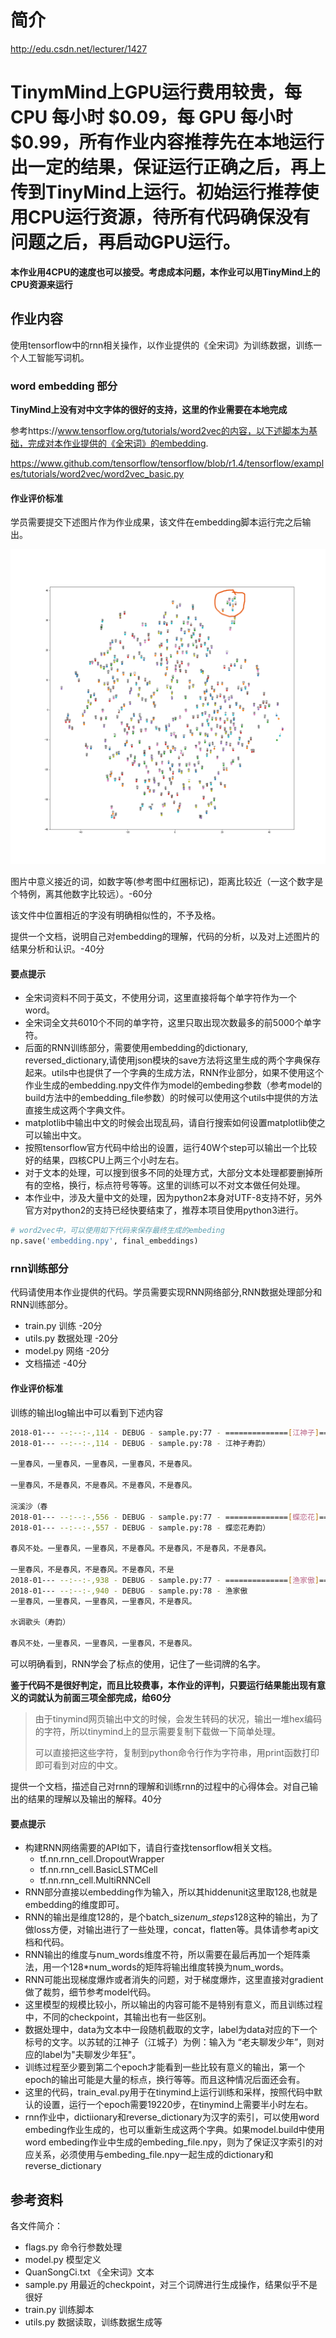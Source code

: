 # 简介
http://edu.csdn.net/lecturer/1427

# TinymMind上GPU运行费用较贵，每 CPU 每小时 $0.09，每 GPU 每小时 $0.99，所有作业内容推荐先在本地运行出一定的结果，保证运行正确之后，再上传到TinyMind上运行。初始运行推荐使用CPU运行资源，待所有代码确保没有问题之后，再启动GPU运行。


**本作业用4CPU的速度也可以接受。考虑成本问题，本作业可以用TinyMind上的CPU资源来运行**

## 作业内容

使用tensorflow中的rnn相关操作，以作业提供的《全宋词》为训练数据，训练一个人工智能写词机。

### word embedding 部分

**TinyMind上没有对中文字体的很好的支持，这里的作业需要在本地完成**

参考https://www.tensorflow.org/tutorials/word2vec的内容，以下述脚本为基础，完成对本作业提供的《全宋词》的embedding.

https://www.github.com/tensorflow/tensorflow/blob/r1.4/tensorflow/examples/tutorials/word2vec/word2vec_basic.py

#### 作业评价标准
学员需要提交下述图片作为作业成果，该文件在embedding脚本运行完之后输出。

![embedding](tsne.png)

图片中意义接近的词，如数字等(参考图中红圈标记)，距离比较近（一这个数字是个特例，离其他数字比较远）。-60分

该文件中位置相近的字没有明确相似性的，不予及格。

提供一个文档，说明自己对embedding的理解，代码的分析，以及对上述图片的结果分析和认识。-40分



#### 要点提示

- 全宋词资料不同于英文，不使用分词，这里直接将每个单字符作为一个word。
- 全宋词全文共6010个不同的单字符，这里只取出现次数最多的前5000个单字符。
- 后面的RNN训练部分，需要使用embedding的dictionary, reversed_dictionary,请使用json模块的save方法将这里生成的两个字典保存起来。utils中也提供了一个字典的生成方法，RNN作业部分，如果不使用这个作业生成的embedding.npy文件作为model的embeding参数（参考model的build方法中的embedding_file参数）的时候可以使用这个utils中提供的方法直接生成这两个字典文件。
- matplotlib中输出中文的时候会出现乱码，请自行搜索如何设置matplotlib使之可以输出中文。
- 按照tensorflow官方代码中给出的设置，运行40W个step可以输出一个比较好的结果，四核CPU上两三个小时左右。
- 对于文本的处理，可以搜到很多不同的处理方式，大部分文本处理都要删掉所有的空格，换行，标点符号等等。这里的训练可以不对文本做任何处理。
- 本作业中，涉及大量中文的处理，因为python2本身对UTF-8支持不好，另外官方对python2的支持已经快要结束了，推荐本项目使用python3进行。

>
```py
# word2vec中，可以使用如下代码来保存最终生成的embeding
np.save('embedding.npy', final_embeddings)
```

### rnn训练部分

代码请使用本作业提供的代码。学员需要实现RNN网络部分,RNN数据处理部分和RNN训练部分。
- train.py 训练 -20分
- utils.py 数据处理 -20分
- model.py 网络 -20分
- 文档描述 -40分

#### 作业评价标准
训练的输出log输出中可以看到下述内容

```sh
2018-01--- --:--:-,114 - DEBUG - sample.py:77 - ==============[江神子]==============
2018-01--- --:--:-,114 - DEBUG - sample.py:78 - 江神子寿韵）

一里春风，一里春风，一里春风，一里春风，不是春风。

一里春风，不是春风，不是春风。不是春风，不是春风。

浣溪沙（春
2018-01--- --:--:-,556 - DEBUG - sample.py:77 - ==============[蝶恋花]==============
2018-01--- --:--:-,557 - DEBUG - sample.py:78 - 蝶恋花寿韵）

春风不处。一里春风，一里春风，不是春风。不是春风，不是春风，不是春风。

一里春风，不是春风，不是春风。不是春风，不是
2018-01--- --:--:-,938 - DEBUG - sample.py:77 - ==============[渔家傲]==============
2018-01--- --:--:-,940 - DEBUG - sample.py:78 - 渔家傲
一里春风，一里春风，一里春风，一里春风，不是春风。

水调歌头（寿韵）

春风不处，一里春风，一里春风，一里春风，不是春风。
```

可以明确看到，RNN学会了标点的使用，记住了一些词牌的名字。

**鉴于代码不是很好判定，而且比较费事，本作业的评判，只要运行结果能出现有意义的词就认为前面三项全部完成，给60分**

> 由于tinymind网页输出中文的时候，会发生转码的状况，输出一堆hex编码的字符，所以tinymind上的显示需要复制下载做一下简单处理。
>
> 可以直接把这些字符，复制到python命令行作为字符串，用print函数打印即可看到对应的中文。

提供一个文档，描述自己对rnn的理解和训练rnn的过程中的心得体会。对自己输出的结果的理解以及输出的解释。40分

#### 要点提示

- 构建RNN网络需要的API如下，请自行查找tensorflow相关文档。
    - tf.nn.rnn_cell.DropoutWrapper
    - tf.nn.rnn_cell.BasicLSTMCell
    - tf.nn.rnn_cell.MultiRNNCell
- RNN部分直接以embedding作为输入，所以其hiddenunit这里取128,也就是embedding的维度即可。
- RNN的输出是维度128的，是个batch_size*num_steps*128这种的输出，为了做loss方便，对输出进行了一些处理，concat，flatten等。具体请参考api文档和代码。
- RNN输出的维度与num_words维度不符，所以需要在最后再加一个矩阵乘法，用一个128*num_words的矩阵将输出维度转换为num_words。
- RNN可能出现梯度爆炸或者消失的问题，对于梯度爆炸，这里直接对gradient做了裁剪，细节参考model代码。
- 这里模型的规模比较小，所以输出的内容可能不是特别有意义，而且训练过程中，不同的checkpoint，其输出也有一些区别。
- 数据处理中，data为文本中一段随机截取的文字，label为data对应的下一个标号的文字。以苏轼的江神子（江城子）为例：输入为 “老夫聊发少年”，则对应的label为"夫聊发少年狂"。
- 训练过程至少要到第二个epoch才能看到一些比较有意义的输出，第一个epoch的输出可能是大量的标点，换行等等。而且这种情况后面还会有。
- 这里的代码，train_eval.py用于在tinymind上运行训练和采样，按照代码中默认的设置，运行一个epoch需要19220步，在tinymind上需要半小时左右。
- rnn作业中，dictiionary和reverse_dictionary为汉字的索引，可以使用word embeding作业生成的，也可以重新生成这两个字典。如果model.build中使用word embeding作业中生成的embeding_file.npy，则为了保证汉字索引的对应关系，必须使用与embeding_file.npy一起生成的dictionary和reverse_dictionary

## 参考资料

各文件简介：
- flags.py 命令行参数处理
- model.py 模型定义
- QuanSongCi.txt 《全宋词》文本
- sample.py 用最近的checkpoint，对三个词牌进行生成操作，结果似乎不是很好
- train.py 训练脚本
- utils.py 数据读取，训练数据生成等
